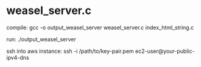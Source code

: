 # weasel_server.c

compile: gcc -o output_weasel_server weasel_server.c index_html_string.c

run: ./output_weasel_server

ssh into aws instance:
ssh -i /path/to/key-pair.pem ec2-user@your-public-ipv4-dns

